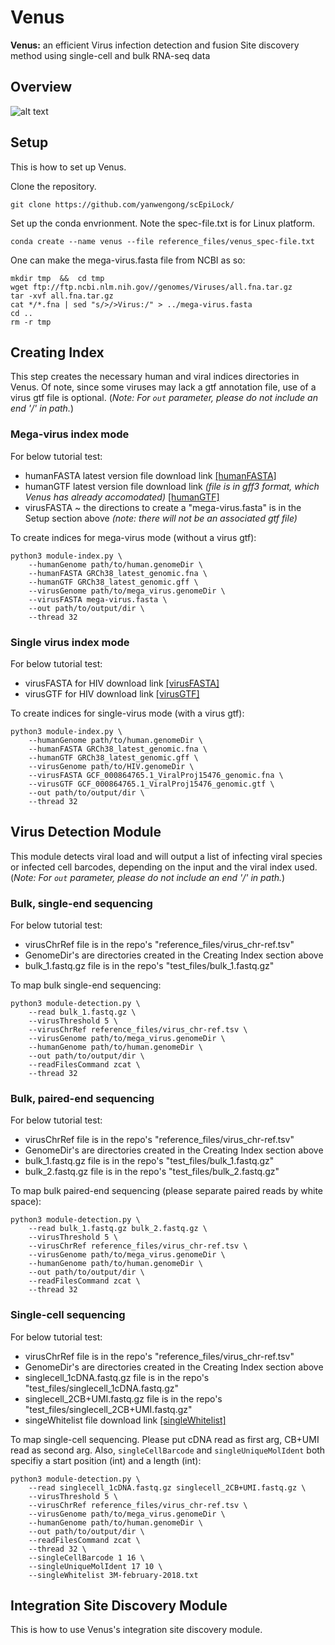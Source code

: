 # Venus
**Venus:** an efficient Virus infection detection and fusion Site discovery method using single-cell and bulk RNA-seq data

## Overview
![alt text](https://github.com/aicb-ZhangLabs/Venus/blob/main/overview.png)

## Setup
This is how to set up Venus.

Clone the repository.
```
git clone https://github.com/yanwengong/scEpiLock/
```

Set up the conda envrionment. Note the spec-file.txt is for Linux platform.
```
conda create --name venus --file reference_files/venus_spec-file.txt
```

One can make the mega-virus.fasta file from NCBI as so:
```
mkdir tmp  &&  cd tmp
wget ftp://ftp.ncbi.nlm.nih.gov//genomes/Viruses/all.fna.tar.gz
tar -xvf all.fna.tar.gz
cat */*.fna | sed "s/>/>Virus:/" > ../mega-virus.fasta
cd ..
rm -r tmp
```

## Creating Index
This step creates the necessary human and viral indices directories in Venus. Of note, since some viruses may lack a gtf annotation file, use of a virus gtf file is optional. (*Note: For `out` parameter, please do not include an end '/' in path.*) 

### Mega-virus index mode
For below tutorial test:
- humanFASTA latest version file download link [[humanFASTA]](https://ftp.ncbi.nlm.nih.gov/refseq/H_sapiens/annotation/GRCh38_latest/refseq_identifiers/GRCh38_latest_genomic.fna.gz)
- humanGTF latest version file download link *(file is in gff3 format, which Venus has already accomodated)* [[humanGTF]](https://ftp.ncbi.nlm.nih.gov/refseq/H_sapiens/annotation/GRCh38_latest/refseq_identifiers/GRCh38_latest_genomic.gff.gz)
- virusFASTA ~ the directions to create a "mega-virus.fasta" is in the Setup section above *(note: there will not be an associated gtf file)*

To create indices for mega-virus mode (without a virus gtf):
```   
python3 module-index.py \
    --humanGenome path/to/human.genomeDir \
    --humanFASTA GRCh38_latest_genomic.fna \
    --humanGTF GRCh38_latest_genomic.gff \
    --virusGenome path/to/mega_virus.genomeDir \
    --virusFASTA mega-virus.fasta \
    --out path/to/output/dir \
    --thread 32
```

### Single virus index mode
For below tutorial test:
- virusFASTA for HIV download link [[virusFASTA]](https://ftp.ncbi.nlm.nih.gov/genomes/refseq/viral/Human_immunodeficiency_virus_1/latest_assembly_versions/GCF_000864765.1_ViralProj15476/GCF_000864765.1_ViralProj15476_genomic.fna.gz)
- virusGTF for HIV download link [[virusGTF]](https://ftp.ncbi.nlm.nih.gov/genomes/refseq/viral/Human_immunodeficiency_virus_1/latest_assembly_versions/GCF_000864765.1_ViralProj15476/GCF_000864765.1_ViralProj15476_genomic.gtf.gz)

To create indices for single-virus mode (with a virus gtf):
```   
python3 module-index.py \
    --humanGenome path/to/human.genomeDir \
    --humanFASTA GRCh38_latest_genomic.fna \
    --humanGTF GRCh38_latest_genomic.gff \
    --virusGenome path/to/HIV.genomeDir \
    --virusFASTA GCF_000864765.1_ViralProj15476_genomic.fna \
    --virusGTF GCF_000864765.1_ViralProj15476_genomic.gtf \
    --out path/to/output/dir \
    --thread 32
```

## Virus Detection Module
This module detects viral load and will output a list of infecting viral species or infected cell barcodes, depending on the input and the viral index used. (*Note: For `out` parameter, please do not include an end '/' in path.*) 

### Bulk, single-end sequencing
For below tutorial test:
- virusChrRef file is in the repo's "reference_files/virus_chr-ref.tsv"
- GenomeDir's are directories created in the Creating Index section above
- bulk_1.fastq.gz file is in the repo's "test_files/bulk_1.fastq.gz"

To map bulk single-end sequencing:
```
python3 module-detection.py \
    --read bulk_1.fastq.gz \
    --virusThreshold 5 \
    --virusChrRef reference_files/virus_chr-ref.tsv \
    --virusGenome path/to/mega_virus.genomeDir \
    --humanGenome path/to/human.genomeDir \
    --out path/to/output/dir \
    --readFilesCommand zcat \
    --thread 32
```

### Bulk, paired-end sequencing
For below tutorial test:
- virusChrRef file is in the repo's "reference_files/virus_chr-ref.tsv"
- GenomeDir's are directories created in the Creating Index section above
- bulk_1.fastq.gz file is in the repo's "test_files/bulk_1.fastq.gz"
- bulk_2.fastq.gz file is in the repo's "test_files/bulk_2.fastq.gz"

To map bulk paired-end sequencing (please separate paired reads by white space):
```
python3 module-detection.py \
    --read bulk_1.fastq.gz bulk_2.fastq.gz \
    --virusThreshold 5 \
    --virusChrRef reference_files/virus_chr-ref.tsv \
    --virusGenome path/to/mega_virus.genomeDir \
    --humanGenome path/to/human.genomeDir \
    --out path/to/output/dir \
    --readFilesCommand zcat \
    --thread 32
```

### Single-cell sequencing
For below tutorial test:
- virusChrRef file is in the repo's "reference_files/virus_chr-ref.tsv"
- GenomeDir's are directories created in the Creating Index section above
- singlecell_1cDNA.fastq.gz file is in the repo's "test_files/singlecell_1cDNA.fastq.gz"
- singlecell_2CB+UMI.fastq.gz file is in the repo's "test_files/singlecell_2CB+UMI.fastq.gz"
- singeWhitelist file download link [[singleWhitelist]](https://github.com/10XGenomics/cellranger/raw/master/lib/python/cellranger/barcodes/3M-february-2018.txt.gz)

To map single-cell sequencing. Please put cDNA read as first arg, CB+UMI read as second arg. 
Also, `singleCellBarcode` and `singleUniqueMolIdent` both specifiy a start position (int) and a length (int):
```
python3 module-detection.py \
    --read singlecell_1cDNA.fastq.gz singlecell_2CB+UMI.fastq.gz \
    --virusThreshold 5 \
    --virusChrRef reference_files/virus_chr-ref.tsv \
    --virusGenome path/to/mega_virus.genomeDir \
    --humanGenome path/to/human.genomeDir \
    --out path/to/output/dir \
    --readFilesCommand zcat \
    --thread 32 \
    --singleCellBarcode 1 16 \
    --singleUniqueMolIdent 17 10 \
    --singleWhitelist 3M-february-2018.txt
```

## Integration Site Discovery Module
This is how to use Venus's integration site discovery module.
